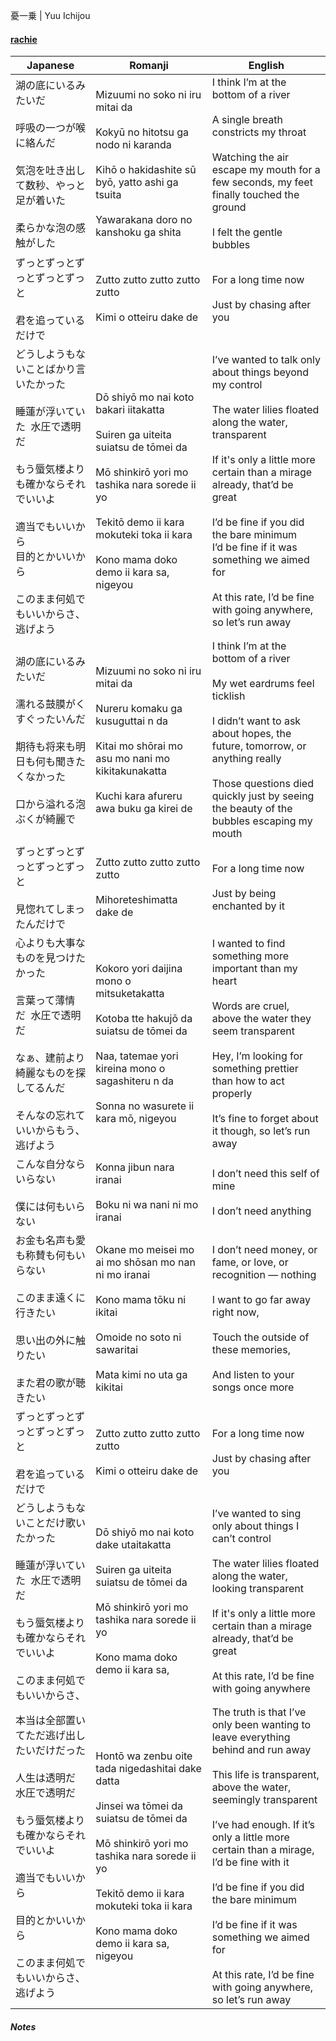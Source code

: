 憂一乗 | Yuu Ichijou
#### [rachie](https://docs.google.com/document/d/1oTZmQU1CqN5M5_JJMv46J7dZn8qqS7xdGz-jADwnApI/)

| Japanese                                                                                                                         | Romanji                                                                                                                                                                                                                                             | English                                                                                                                                                                                                                                                                                                                                                                                                                              |
| -------------------------------------------------------------------------------------------------------------------------------- | --------------------------------------------------------------------------------------------------------------------------------------------------------------------------------------------------------------------------------------------------- | ------------------------------------------------------------------------------------------------------------------------------------------------------------------------------------------------------------------------------------------------------------------------------------------------------------------------------------------------------------------------------------------------------------------------------------ |
| 湖の底にいるみたいだ<br><br>呼吸の一つが喉に絡んだ<br><br>気泡を吐き出して数秒、やっと足が着いた<br><br>柔らかな泡の感触がした                                                      | Mizuumi no soko ni iru mitai da<br><br>Kokyū no hitotsu ga nodo ni karanda<br><br>Kihō o hakidashite sū byō, yatto ashi ga tsuita<br><br>Yawarakana doro no kanshoku ga shita                                                                       | I think I’m at the bottom of a river<br><br>A single breath constricts my throat <br><br>Watching the air escape my mouth for a few seconds, my feet finally touched the ground<br><br>I felt the gentle bubbles                                                                                                                                                                                                                     |
| ずっとずっとずっとずっとずっと<br><br>君を追っているだけで                                                                                                | Zutto zutto zutto zutto zutto<br><br>Kimi o otteiru dake de                                                                                                                                                                                         | For a long time now<br><br>Just by chasing after you                                                                                                                                                                                                                                                                                                                                                                                 |
| どうしようもないことばかり言いたかった<br><br>睡蓮が浮いていた  水圧で透明だ<br><br>もう蜃気楼よりも確かならそれでいいよ<br><br>適当でもいいから<br>目的とかいいから<br><br>このまま何処でもいいからさ、逃げよう      | Dō shiyō mo nai koto bakari iitakatta<br><br>Suiren ga uiteita suiatsu de tōmei da<br><br>Mō shinkirō yori mo tashika nara sorede ii yo<br><br>Tekitō demo ii kara mokuteki toka ii kara<br><br>Kono mama doko demo ii kara sa, nigeyou             | I’ve wanted to talk only about things beyond my control<br><br>The water lilies floated along the water, transparent<br><br>If it's only a little more certain than a mirage already, that’d be great<br><br>I’d be fine if you did the bare minimum<br>I’d be fine if it was something we aimed for<br><br>At this rate, I’d be fine with going anywhere, so let’s run away                                                         |
| 湖の底にいるみたいだ<br><br>濡れる鼓膜がくすぐったいんだ<br><br>期待も将来も明日も何も聞きたくなかった<br><br>口から溢れる泡ぶくが綺麗で                                                 | Mizuumi no soko ni iru mitai da<br><br>Nureru komaku ga kusuguttai n da<br><br>Kitai mo shōrai mo asu mo nani mo kikitakunakatta<br><br>Kuchi kara afureru awa buku ga kirei de                                                                     | I think I’m at the bottom of a river <br><br>My wet eardrums feel ticklish<br><br>I didn’t want to ask about hopes, the future, tomorrow, or anything really <br><br>Those questions died quickly just by seeing the beauty of the bubbles escaping my mouth                                                                                                                                                                         |
| ずっとずっとずっとずっとずっと<br><br>見惚れてしまったんだけで                                                                                              | Zutto zutto zutto zutto zutto<br><br>Mihoreteshimatta dake de                                                                                                                                                                                       | For a long time now<br><br>Just by being enchanted by it                                                                                                                                                                                                                                                                                                                                                                             |
| 心よりも大事なものを見つけたかった<br><br>言葉って薄情だ  水圧で透明だ<br><br>なぁ、建前より綺麗なものを探してるんだ<br><br>そんなの忘れていいからもう、逃げよう                                    | Kokoro yori daijina mono o mitsuketakatta<br><br>Kotoba tte hakujō da suiatsu de tōmei da<br><br>Naa, tatemae yori kireina mono o sagashiteru n da<br><br>Sonna no wasurete ii kara mō, nigeyou                                                     | I wanted to find something more important than my heart<br><br>Words are cruel, above the water they seem transparent<br><br>Hey, I’m looking for something prettier than how to act properly<br><br>It’s fine to forget about it though, so let’s run away                                                                                                                                                                          |
| こんな自分ならいらない<br><br>僕には何もいらない                                                                                                     | Konna jibun nara iranai<br><br>Boku ni wa nani ni mo iranai                                                                                                                                                                                         | I don’t need this self of mine<br><br>I don’t need anything                                                                                                                                                                                                                                                                                                                                                                          |
| お金も名声も愛も称賛も何もいらない<br><br>このまま遠くに行きたい<br><br>思い出の外に触りたい<br><br>また君の歌が聴きたい                                                         | Okane mo meisei mo ai mo shōsan mo nan ni mo iranai<br><br>Kono mama tōku ni ikitai<br><br>Omoide no soto ni sawaritai<br><br>Mata kimi no uta ga kikitai                                                                                           | I don’t need money, or fame, or love, or recognition — nothing <br><br>I want to go far away right now,<br><br>Touch the outside of these memories,<br><br>And listen to your songs once more                                                                                                                                                                                                                                        |
| ずっとずっとずっとずっとずっと<br><br>君を追っているだけで                                                                                                | Zutto zutto zutto zutto zutto<br><br>Kimi o otteiru dake de                                                                                                                                                                                         | For a long time now<br><br>Just by chasing after you                                                                                                                                                                                                                                                                                                                                                                                 |
| どうしようもないことだけ歌いたかった<br><br>睡蓮が浮いていた  水圧で透明だ<br><br>もう蜃気楼よりも確かならそれでいいよ<br><br>このまま何処でもいいからさ、                                       | Dō shiyō mo nai koto dake utaitakatta<br><br>Suiren ga uiteita suiatsu de tōmei da<br><br>Mō shinkirō yori mo tashika nara sorede ii yo<br><br>Kono mama doko demo ii kara sa,                                                                      | I’ve wanted to sing only about things I can’t control<br><br>The water lilies floated along the water, looking transparent<br><br>If it's only a little more certain than a mirage already, that’d be great <br><br>At this rate, I’d be fine with going anywhere                                                                                                                                                                    |
| 本当は全部置いてただ逃げ出したいだけだった<br><br>人生は透明だ   水圧で透明だ<br><br>もう蜃気楼よりも確かならそれでいいよ<br><br>適当でもいいから<br><br>目的とかいいから<br><br>このまま何処でもいいからさ、逃げよう | Hontō wa zenbu oite tada nigedashitai dake datta<br><br>Jinsei wa tōmei da suiatsu de tōmei da<br><br>Mō shinkirō yori mo tashika nara sorede ii yo<br><br>Tekitō demo ii kara mokuteki toka ii kara<br><br>Kono mama doko demo ii kara sa, nigeyou | The truth is that I’ve only been wanting to leave everything behind and run away <br><br>This life is transparent, above the water, seemingly transparent <br><br>I’ve had enough. If it’s only a little more certain than a mirage, I’d be fine with it <br><br>I’d be fine if you did the bare minimum<br><br>I’d be fine if it was something we aimed for<br><br>At this rate, I’d be fine with going anywhere, so let’s run away |
##### Notes
>